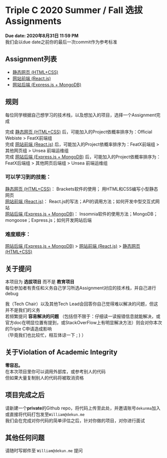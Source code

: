 # Triple C 2020 Summer / Fall 选拔 Assignments

**Due date: 2020年8月31日 11:59 PM**  
我们会以due date之前你的最后一次commit作为参考标准

## Assignment列表
- [静态网页 (HTML+CSS)](https://github.com/dekunma/TripleC_20Summer_PreAssignments/tree/master/HTML-starter)
- [网站前端 (React.js)](https://github.com/dekunma/TripleC_20Summer_PreAssignments/tree/master/weather-app-starter)
- [网站后端 (Express.js + MongoDB)](https://github.com/dekunma/TripleC_20Summer_PreAssignments/tree/master/Express-starter)

## 规则
每位同学根据自己想学习的技术栈，以及想加入的项目，选择一个Assignment完成  
  
完成 [静态网页 (HTML+CSS)](https://github.com/dekunma/TripleC_20Summer_PreAssignments/tree/master/HTML-starter) 后，可能加入的Project依概率排序为：Official Webiste > FeatX前端组  
完成 [网站前端 (React.js)](https://github.com/dekunma/TripleC_20Summer_PreAssignments/tree/master/weather-app-starter) 后，可能加入的Project依概率排序为：FeatX前端组 > 其他网页组 > Unsea 前端运维组  
完成 [网站后端 (Express.js + MongoDB)](https://github.com/dekunma/TripleC_20Summer_PreAssignments/tree/master/Express-starter) 后，可能加入的Project依概率排序为：FeatX后端组 > 其他网页后端组 > Unsea 前端运维组   
  
### 可以学习到的技能：
[静态网页 (HTML+CSS)](https://github.com/dekunma/TripleC_20Summer_PreAssignments/tree/master/HTML-starter)： Brackets软件的使用； 用HTML和CSS编写小型静态网页  
[网站前端 (React.js)](https://github.com/dekunma/TripleC_20Summer_PreAssignments/tree/master/weather-app-starter)： React.js的写法；API的调用方法；如何开发中型交互式网站  
[网站后端 (Express.js + MongoDB)](https://github.com/dekunma/TripleC_20Summer_PreAssignments/tree/master/Express-starter)： Insomnia软件的使用方法；MongoDB；mongoose；Express.js；如何开发网站后端  

  
### 难度顺序：  
[网站后端 (Express.js + MongoDB)](https://github.com/dekunma/TripleC_20Summer_PreAssignments/tree/master/Express-starter) > [网站前端 (React.js)](https://github.com/dekunma/TripleC_20Summer_PreAssignments/tree/master/weather-app-starter) > [静态网页 (HTML+CSS)](https://github.com/dekunma/TripleC_20Summer_PreAssignments/tree/master/HTML-starter)  

## 关于提问
本项目为 **选拔项目** 而不是 **教育项目**  
每位参加者有责任和义务自己学习所选Assignment对应的技术栈，并自己进行debug  
  
我（Tech Chair）以及其他Tech Lead会回答你自己觉得难以解决的问题，但这并不是我们的义务  
若频繁提问 **容易解决的问题** （包括但不限于：仔细读一读报错信息就能解决，或官方doc在明显位置有提到，或StackOverFlow上有明显解决方法）则会对你本次的Triple C申请造成影响  
（毕竟我们也比较忙，相互体谅一下 ; ) ）

## 关于Violation of Academic Integrity
**零容忍。**  
在本次项目里你可以调用外部库，或参考别人的代码  
但如果大量复制别人的代码将被取消资格  
  
## 项目完成之后  
请新建一个**private**的Github repo，将代码上传至此处，并邀请账号```dekunma```加入   
或直接将代码打包发至```William@dekun.me```  
我们会在完成对你代码的简单评估之后，针对你做的项目，对你进行面试

## 其他任何问题
请随时写邮件至 ```William@dekun.me``` 提问